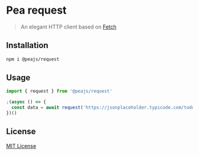 # Pea request

> An elegant HTTP client based on [Fetch](https://fetch.spec.whatwg.org/)

## Installation

```sh
npm i @peajs/request
```

## Usage

```js
import { request } from '@peajs/request'

;(async () => {
  const data = await request('https://jsonplaceholder.typicode.com/todos/1')
})()
```

## License

[MIT License](https://github.com/pea-team/pea/blob/master/LICENSE)
